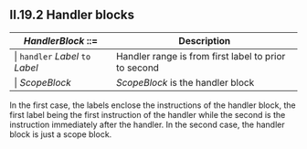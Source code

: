 ## II.19.2 Handler blocks

 | _HandlerBlock_ ::= | Description
 | ---- | ----
 | \| `handler` _Label_ `to` _Label_ | Handler range is from first label to prior to second
 | \| _ScopeBlock_ | _ScopeBlock_ is the handler block

In the first case, the labels enclose the instructions of the handler block, the first label being the first instruction of the handler while the second is the instruction immediately after the handler. In the second case, the handler block is just a scope block.
